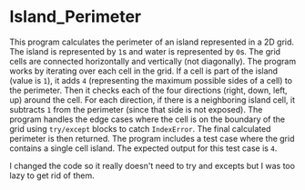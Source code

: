 # Island_Perimeter

This program calculates the perimeter of an island represented in a 2D grid. The island is represented by `1`s and water is represented by `0`s. The grid cells are connected horizontally and vertically (not diagonally). The program works by iterating over each cell in the grid. If a cell is part of the island (value is `1`), it adds `4` (representing the maximum possible sides of a cell) to the perimeter. Then it checks each of the four directions (right, down, left, up) around the cell. For each direction, if there is a neighboring island cell, it subtracts `1` from the perimeter (since that side is not exposed). The program handles the edge cases where the cell is on the boundary of the grid using `try/except` blocks to catch `IndexError`. The final calculated perimeter is then returned. The program includes a test case where the grid contains a single cell island. The expected output for this test case is `4`.

I changed the code so it really doesn't need to try and excepts but I was too lazy to get rid of them.
